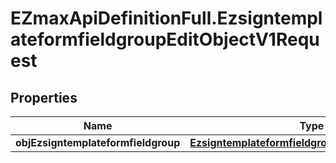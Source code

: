 # EZmaxApiDefinitionFull.EzsigntemplateformfieldgroupEditObjectV1Request

## Properties

Name | Type | Description | Notes
------------ | ------------- | ------------- | -------------
**objEzsigntemplateformfieldgroup** | [**EzsigntemplateformfieldgroupRequestCompound**](EzsigntemplateformfieldgroupRequestCompound.md) |  | 


